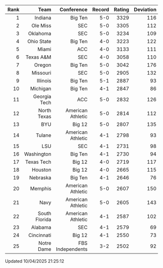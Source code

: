 | Rank  | Team                 | Conference           | Record   | Rating | Deviation |
| ---:  | ---:                 | ---:                 | ---:     | ---:   | ---:      |
| 1     | Indiana              | Big Ten              | 5-0      | 3329   | 116       |
| 2     | Ole Miss             | SEC                  | 5-0      | 3305   | 112       |
| 3     | Oklahoma             | SEC                  | 5-0      | 3234   | 109       |
| 4     | Ohio State           | Big Ten              | 4-0      | 3223   | 122       |
| 5     | Miami                | ACC                  | 4-0      | 3133   | 111       |
| 6     | Texas A&M            | SEC                  | 4-0      | 3058   | 110       |
| 7     | Oregon               | Big Ten              | 5-0      | 3042   | 176       |
| 8     | Missouri             | SEC                  | 5-0      | 2905   | 132       |
| 9     | Illinois             | Big Ten              | 5-1      | 2887   | 93        |
| 10    | Michigan             | Big Ten              | 4-1      | 2847   | 86        |
| 11    | Georgia Tech         | ACC                  | 5-0      | 2832   | 126       |
| 12    | North Texas          | American Athletic    | 5-0      | 2814   | 112       |
| 13    | BYU                  | Big 12               | 5-0      | 2807   | 135       |
| 14    | Tulane               | American Athletic    | 4-1      | 2798   | 93        |
| 15    | LSU                  | SEC                  | 4-1      | 2731   | 98        |
| 16    | Washington           | Big Ten              | 4-1      | 2730   | 94        |
| 17    | Texas Tech           | Big 12               | 4-0      | 2719   | 117       |
| 18    | Houston              | Big 12               | 4-0      | 2665   | 115       |
| 19    | Nebraska             | Big Ten              | 4-1      | 2646   | 76        |
| 20    | Memphis              | American Athletic    | 5-0      | 2607   | 150       |
| 21    | Navy                 | American Athletic    | 5-0      | 2605   | 143       |
| 22    | South Florida        | American Athletic    | 4-1      | 2587   | 102       |
| 23    | Alabama              | SEC                  | 4-1      | 2579   | 69        |
| 24    | Cincinnati           | Big 12               | 4-1      | 2550   | 73        |
| 25    | Notre Dame           | FBS Independents     | 3-2      | 2502   | 92        |

Updated 10/04/2025 21:25:12
